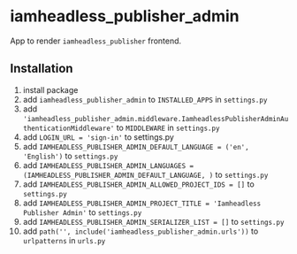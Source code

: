 # iamheadless_publisher_admin

App to render `iamheadless_publisher` frontend.

## Installation

1. install package
2. add `iamheadless_publisher_admin` to `INSTALLED_APPS` in `settings.py`
3. add `'iamheadless_publisher_admin.middleware.IamheadlessPublisherAdminAuthenticationMiddleware'` to `MIDDLEWARE` in `settings.py`
4. add `LOGIN_URL = 'sign-in'` to settings.py
5. add `IAMHEADLESS_PUBLISHER_ADMIN_DEFAULT_LANGUAGE = ('en', 'English')` to `settings.py`
6. add `IAMHEADLESS_PUBLISHER_ADMIN_LANGUAGES = (IAMHEADLESS_PUBLISHER_ADMIN_DEFAULT_LANGUAGE, )` to `settings.py`
7. add `IAMHEADLESS_PUBLISHER_ADMIN_ALLOWED_PROJECT_IDS = []` to `settings.py`
8. add `IAMHEADLESS_PUBLISHER_ADMIN_PROJECT_TITLE = 'Iamheadless Publisher Admin'` to `settings.py`
9. add `IAMHEADLESS_PUBLISHER_ADMIN_SERIALIZER_LIST = []` to `settings.py`
10. add `path('', include('iamheadless_publisher_admin.urls'))` to `urlpatterns` in `urls.py`
